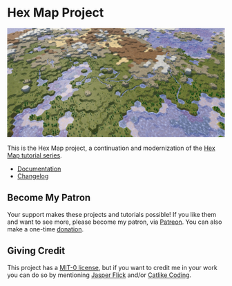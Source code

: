 # Hex Map Project

![Hex Map screenshot](Documentation/images/hex-map-banner.jpg)

This is the Hex Map project, a continuation and modernization of the [Hex Map tutorial series](https://catlikecoding.com/unity/tutorials/hex-map/).

- [Documentation](Documentation/index.md)
- [Changelog](CHANGELOG.md)

## Become My Patron

Your support makes these projects and tutorials possible! If you like them and want to see more, please become my patron, via [Patreon](https://www.patreon.com/catlikecoding). You can also make a one-time [donation](https://catlikecoding.com/unity/tutorials/donating.html).

## Giving Credit

This project has a [MIT-0 license](LICENSE.md), but if you want to credit me in your work you can do so by mentioning [Jasper Flick](https://catlikecoding.com/jasper-flick/) and/or [Catlike Coding](https://catlikecoding.com).
